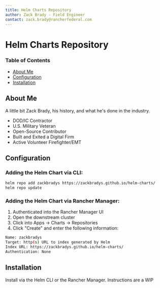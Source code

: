 ```yaml
---
title: Helm Charts Repository
author: Zack Brady - Field Engineer
contact: zack.brady@rancherfederal.com
---
```


# Helm Charts Repository

### Table of Contents
* [About Me](#about-me)
* [Configuration](#configuration)
* [Installation](#installation)

## About Me

A little bit Zack Brady, his history, and what he's done in the industry. 
- DOD/IC Contractor
- U.S. Military Veteran
- Open-Source Contributor
- Built and Exited a Digital Firm
- Active Volunteer Firefighter/EMT

## Configuration

### Adding the Helm Chart via CLI:
```bash
helm repo add zackbradys https://zackbradys.github.io/helm-charts/
helm repo update
```

### Adding the Helm Chart via Rancher Manager:
1. Authenticated into the Rancher Manager UI
2. Open the downstream cluster
3. Click into Apps -> Charts -> Repositories 
4. Click "Create" and enter the following information:

```bash
Name: zackbradys
Target: http(s) URL to index generated by Helm
Index URL: https://zackbradys.github.io/helm-charts/
Authentication: None
```

## Installation

Install via the Helm CLI or the Rancher Manager. Instructions are a WIP